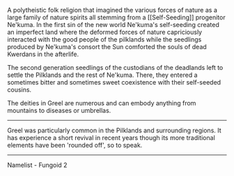 A polytheistic folk religion that imagined the various forces of nature as a large family of nature spirits all stemming from a [[Self-Seeding]] progenitor Ne'kuma. In the first sin of the new world Ne'kuma's self-seeding created an imperfect land where the deformed forces of nature capriciously interacted with the good people of the pilklands while the seedlings produced by Ne'kuma's consort the Sun comforted the souls of dead Kwerdans in the afterlife. 

The second generation seedlings of the custodians of the deadlands left to settle the Pilklands and the rest of Ne'kuma. There, they entered a sometimes bitter and sometimes sweet coexistence with their self-seeded cousins.

The deities in Greel are numerous and can embody anything from mountains to diseases or umbrellas.

***

Greel was particularly common in the Pilklands and surrounding regions. It has experience a short revival in recent years though its more traditional elements have been 'rounded off', so to speak.

***
Namelist - Fungoid 2
